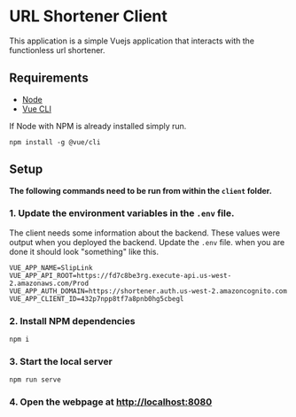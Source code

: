 <!-- # Copyright 2019 Amazon.com, Inc. or its affiliates. All Rights Reserved.
# SPDX-License-Identifier: MIT-0
# 
# Permission is hereby granted, free of charge, to any person obtaining a copy of this
# software and associated documentation files (the "Software"), to deal in the Software
# without restriction, including without limitation the rights to use, copy, modify,
# merge, publish, distribute, sublicense, and/or sell copies of the Software, and to
# permit persons to whom the Software is furnished to do so.
# 
# THE SOFTWARE IS PROVIDED "AS IS", WITHOUT WARRANTY OF ANY KIND, EXPRESS OR IMPLIED,
# INCLUDING BUT NOT LIMITED TO THE WARRANTIES OF MERCHANTABILITY, FITNESS FOR A
# PARTICULAR PURPOSE AND NONINFRINGEMENT. IN NO EVENT SHALL THE AUTHORS OR COPYRIGHT
# HOLDERS BE LIABLE FOR ANY CLAIM, DAMAGES OR OTHER LIABILITY, WHETHER IN AN ACTION
# OF CONTRACT, TORT OR OTHERWISE, ARISING FROM, OUT OF OR IN CONNECTION WITH THE
# SOFTWARE OR THE USE OR OTHER DEALINGS IN THE SOFTWARE. -->

# URL Shortener Client
This application is a simple Vuejs application that interacts with the functionless url shortener.

## Requirements
* [Node](https://nodejs.org)
* [Vue CLI](https://cli.vuejs.org/)

If Node with NPM is already installed simply run.
```
npm install -g @vue/cli
```

## Setup
**The following commands need to be run from within the `client` folder.**

### 1. Update the environment variables in the `.env` file.
The client needs some information about the backend. These values were output when you deployed the backend. Update the `.env` file. when you are done it should look "something" like this.

```
VUE_APP_NAME=SlipLink
VUE_APP_API_ROOT=https://fd7c8be3rg.execute-api.us-west-2.amazonaws.com/Prod
VUE_APP_AUTH_DOMAIN=https://shortener.auth.us-west-2.amazoncognito.com
VUE_APP_CLIENT_ID=432p7npp8tf7a8pnb0hg5cbegl
```

### 2. Install NPM dependencies

```
npm i
```

### 3. Start the local server
```
npm run serve
```

### 4. Open the webpage at [http://localhost:8080](http://localhost:8080)
